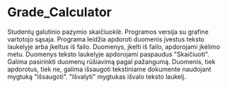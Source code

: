 # Grade_Calculator
Studentų galutinio pazymio skaičiuoklė. 
Programos versija su grafine vartotojo sąsaja. Programa leidžia apdoroti duomenis įvestus teksto laukelyje arba įkeltus iš failo. Duomenys, įkelti iš failo, apdorojami įkėlimo metu. Duomenys teksto laukelyje apdorojami paspaudus "Skaičiuoti". Galima pasirinkti duomenų rūšiavimą pagal pažangumą. Duomenis, tiek apdorotus, tiek ne, galima išsaugoti tekstiniame dokumente naudojant mygtuką "Išsaugoti". "Išvalyti" mygtukas išvalo teksto laukelį.
